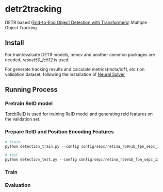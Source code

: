 # detr2tracking
DETR based ([End-to-End Object Detection with Transformers](https://arxiv.org/abs/2005.12872)) Multiple Object Tracking

## Install
For train/evaluate DETR models, mmcv and another common packages are needed. *resnet50_fc512* is used.

For generate tracking results and calculate metrics(mota/idf1, etc.) on validation dataset, following the installation of [Neural Solver](https://github.com/dvl-tum/mot_neural_solver)

## Running Process
### Pretrain ReID model
[TorchReID](https://kaiyangzhou.github.io/deep-person-reid/user_guide) is used for training ReID model and generating reid features on the validation set. 
### Prepare ReID and Position Encoding Features

```python
# train
python detection_train.py --config config/sepc/retina_r50v1b_fpn_sepc_1x.py

# test
python detection_test.py --config config/sepc/retina_r50v1b_fpn_sepc_1x.py
```

### Train
### Evaluation
